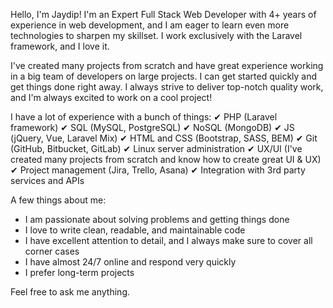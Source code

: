 Hello, I'm Jaydip! I'm an Expert Full Stack Web Developer with 4+ years of experience in web development, and I am eager to learn even more technologies to sharpen my skillset. I work exclusively with the Laravel framework, and I love it.


I've created many projects from scratch and have great experience working in a big team of developers on large projects. I can get started quickly and get things done right away. I always strive to deliver top-notch quality work, and I'm always excited to work on a cool project!

I have a lot of experience with a bunch of things:
✔ PHP (Laravel framework)
✔ SQL (MySQL, PostgreSQL)
✔ NoSQL (MongoDB)
✔ JS (jQuery, Vue, Laravel Mix)
✔ HTML and CSS (Bootstrap, SASS, BEM)
✔ Git (GitHub, Bitbucket, GitLab)
✔ Linux server administration
✔ UX/UI (I've created many projects from scratch and know how to create great UI & UX)
✔ Project management (Jira, Trello, Asana)
✔ Integration with 3rd party services and APIs


A few things about me:
- I am passionate about solving problems and getting things done
- I love to write clean, readable, and maintainable code
- I have excellent attention to detail, and I always make sure to cover all corner cases
- I have almost 24/7 online and respond very quickly
- I prefer long-term projects

Feel free to ask me anything.
